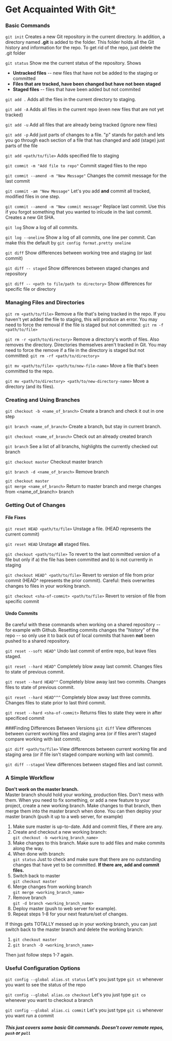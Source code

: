 Get Acquainted With Git[*](#this-just-covers-some-basic-git-commands-doesnt-cover-remote-repos-push-or-pull)
=======================

### Basic Commands

```git init```
Creates a new Git repository in the current directory. In addition, a directory named **.git** is added to the folder. This folder holds all the Git history and information for the repo. To get rid of the repo, just delete the .git folder

```git status```
Show me the current status of the repository. Shows
 
* **Untracked files** -- new files that have not be added to the staging or committed
* **Files that are tracked, have been changed but have not been staged**
* **Staged files** -- files that have been added but not commited

```git add .```
Adds all the files in the current directory to staging.

```git add -A```
Adds all files in the current repo (even new files that are not yet tracked)

```git add -u```
Add all files that are already being tracked (ignore new files)

```git add -p```
Add just parts of changes to a file. "p" stands for patch and lets you go through each section of a file that has changed and add (stage) just parts of the file

```git add <path/to/file>```
Adds specified file to staging

```git commit -m "Add file to repo"```
Commit staged files to the repo

```git commit --amend -m "New Message"```
Changes the commit message for the last commit

```git commit -am "New Message"```
Let's you add **and** commit all tracked, modified files in one step.

```git commit --amend -m "New commit message"``` Replace last commit. Use this if you forgot something that you wanted to inlcude in the last commit. Creates a new Git SHA.

```git log```
Show a log of all commits.

```git log --oneline```
Show a log of all commits, one line per commit. Can make this the default by ```git config format.pretty oneline``` 

```git diff```
Show differences between working tree and staging (or last commit)

```git diff -- staged```
Show differences between staged changes and repository

```git diff -- <path to file/path to directory>```
Show differences for specific file or directory

### Managing Files and Directories
```git rm <path/to/file>``` Remove a file that's being tracked in the repo. If you haven't yet added the file to staging, this will produce an error. You may need to force the removal if the file is staged but not committed: ```git rm -f <path/to/file>```


```git rm -r <path/to/directory>``` Remove a directory's worth of files. Also removes the directory. Directories themselves aren't tracked in Git. You may need to force the remove if a file in the directory is staged but not committed: ```git rm -rf <path/to/directory>```

```git mv <path/to/file> <path/to/new-file-name>``` Move a file that's been committed to the repo.

```git mv <path/to/directory> <path/to/new-directory-name>``` Move a directory (and its files).

### Creating and Using Branches

```git checkout -b <name_of_branch>```
Create a branch and check it out in one step

```git branch <name_of_branch>```
Create a branch, but stay in current branch.

```git checkout <name_of_branch>```
Check out an already created branch

```git branch```
See a list of all branchs, highlights the currently checked out branch

```git checkout master```
Checkout master branch

```git branch -d <name_of_branch>```
Remove branch

```git checkout master```<br>
```git merge <name_of_branch>```
Return to master branch and merge changes from <name_of_branch> branch

### Getting Out of Changes
#### File Fixes
```git reset HEAD <path/to/file>``` Unstage a file. (HEAD represents the current commit)

```git reset HEAD``` Unstage **all** staged files. 

```git checkout <path/to/file>``` To revert to the last committed version of a file but only if a) the file has been committed and b) is not currently in staging

```git checkout HEAD^ <path/to/file>``` Revert to version of file from prior commit (HEAD^ represents the prior commit). Careful: theis overwrites changes to files in your working branch.

```git checkout <sha-of-commit> <path/to/file>``` Revert to version of file from specific commit

#### Undo Commits
Be careful with these commands when working on a shared repository -- for example with Github. Resetting commits changes the "history" of the repo -- so only use it to back out of local commits that haven **not** been pushed to a shared repository.

```git reset --soft HEAD^``` Undo last commit of entire repo, but leave files staged.

```git reset --hard HEAD^``` Completely blow away last commit. Changes files to state of previous commit. 

```git reset --hard HEAD^^``` Completely blow away last two commits. Changes files to state of previous commit.

```git reset --hard HEAD^^^``` Completely blow away last three commits. Changes files to state prior to last third commit.

```git reset --hard <sha-of-commit>``` Returns files to state they were in after specificed commit

###Finding Differences Between Versions
```git diff``` View differences between current working files and staging area (or if files aren't staged compare working with last commit).

```git diff <path/to/file>``` View differences between current working file and staging area (or if file isn't staged compare working with last commit).

```git diff --staged``` View differences between staged files and last commit.


### A Simple Workflow
**Don't work on the master branch.**<br> Master branch should hold your working, production files. Don't mess with them. When you need to fix something, or add a new feature to your project, create a new working branch. Make changes to that branch, then merge them into the master branch when done. You can then deploy your master branch (push it up to a web server, for example)

1. Make sure master is up-to-date.
Add and commit files, if there are any.
2. Create and checkout a new working branch:<br>
```git checkout -b <working_branch_name>```
3. Make changes to this branch. Make sure to add files and make commits along the way.
4. When done with branch:<br>
```git status```
Just to check and make sure that there are no outstanding changes that have yet to be committed. **If there are, add and commit files.**
5. Switch back to master<br>
```git checkout master```
6. Merge changes from working branch<br>
```git merge <working_branch_name>```
7. Remove branch<br>
```git -d branch <working_branch_name>```
8. Deploy master (push to web server for example).
9. Repeat steps 1-8 for your next feature/set of changes.

If things gets TOTALLY messed up in your working branch, you can just switch back to the master branch and delete the working branch:

1. ```git checkout master```
2. ```git branch -D <working_branch_name>```

Then just follow steps 1-7 again.

### Useful Configuration Options

```git config --global alias.st status``` Let's you just type ```git st``` whenever you want to see the status of the repo

```git config --global alias.co checkout``` Let's you just type ```git co``` whenever you want to checkout a branch

```git config --global alias.ci commit``` Let's you just type ```git ci``` whenever you want run a commit

#### *This just covers some basic Git commands. Doesn't cover remote repos, ```push``` or ```pull```*
